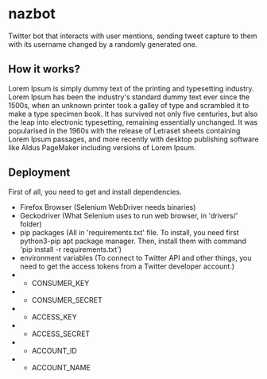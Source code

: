 # nazbot
Twitter bot that interacts with user mentions, sending tweet capture to them with its username changed by a randomly generated one.

## How it works?
Lorem Ipsum is simply dummy text of the printing and typesetting industry. Lorem Ipsum has been the industry's standard dummy text ever since the 1500s, when an unknown printer took a galley of type and scrambled it to make a type specimen book. It has survived not only five centuries, but also the leap into electronic typesetting, remaining essentially unchanged. It was popularised in the 1960s with the release of Letraset sheets containing Lorem Ipsum passages, and more recently with desktop publishing software like Aldus PageMaker including versions of Lorem Ipsum.

## Deployment
First of all, you need to get and install dependencies.
- Firefox Browser (Selenium WebDriver needs binaries)
- Geckodriver (What Selenium uses to run web browser, in 'drivers/' folder)
- pip packages (All in 'requirements.txt' file. To install, you need first python3-pip apt package manager. Then, install them with command 'pip install -r requirements.txt')
- environment variables (To connect to Twitter API and other things, you need to get the access tokens from a Twitter developer account.)
- - CONSUMER_KEY
- - CONSUMER_SECRET
- - ACCESS_KEY
- - ACCESS_SECRET
- - ACCOUNT_ID
- - ACCOUNT_NAME
